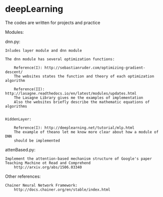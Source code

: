 # deepLearning
The codes are written for projects and practice






Modules:

dnn.py:

    Inludes layer module and dnn module
    
    The dnn module has several optimization functions:
    
        Reference(I): http://sebastianruder.com/optimizing-gradient-descent/
        The websites states the function and theory of each optimization algorithm
        
        Reference(II): http://lasagne.readthedocs.io/en/latest/modules/updates.html
        The Lasagne Library gives me the examples of implementation
        Also the websites briefly describe the mathematic equations of algorithms
        
        
    HiddenLayer:
    
        Reference(I): http://deeplearning.net/tutorial/mlp.html
        The example of theano let me know more clear about how a module of DNN
        should be implemented
    

attenBased.py:

    Implement the attention-based mechanism structure of Google's paper
    Teaching Machine ot Read and Comprehend
        http://arxiv.org/abs/1506.03340


Other references:
    
    Chainer Neural Network Framework:
        http://docs.chainer.org/en/stable/index.html
